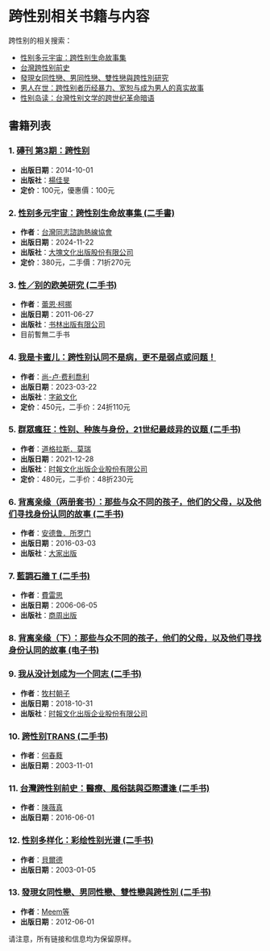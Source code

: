 # 跨性别相关书籍与内容

跨性别的相关搜索： 
- [性别多元宇宙：跨性别生命故事集](https://www.taaze.tw/rwd_searchResult.html?keyType%5B%5D=0&keyword%5B%5D=%E6%80%A7%E5%88%A5%E5%A4%9A%E5%85%83%E5%AE%87%E5%AE%99%EF%BC%9A%E8%B7%A8%E6%80%A7%E5%88%A5%E7%94%9F%E5%91%BD%E6%95%85%E4%BA%8B%E9%9B%86) 
- [台灣跨性别前史](https://www.taaze.tw/rwd_searchResult.html?keyType%5B%5D=0&keyword%5B%5D=%E5%8F%B0%E7%81%A3%E8%B7%A8%E6%80%A7%E5%88%A5%E5%89%8D%E5%8F%B2) 
- [發現女同性戀、男同性戀、雙性戀與跨性別研究](https://www.taaze.tw/rwd_searchResult.html?keyType%5B%5D=0&keyword%5B%5D=%E7%99%BC%E7%8F%BE%E5%A5%B3%E5%90%8C%E6%80%A7%E6%88%80%E3%80%81%E7%94%B7%E5%90%8C%E6%80%A7%E6%88%80%E3%80%81%E9%9B%99%E6%80%A7%E6%88%80%E8%88%87%E8%B7%A8%E6%80%A7%E5%88%A5%E7%A0%94%E7%A9%B6) 
- [男人在世：跨性别者历经暴力、宽恕与成为男人的真实故事](https://www.taaze.tw/rwd_searchResult.html?keyType%5B%5D=0&keyword%5B%5D=%E7%94%B7%E4%BA%BA%E5%9C%A8%E4%B8%96%EF%BC%9A%E8%B7%A8%E6%80%A7%E5%88%A5%E8%80%85%E6%AD%B7%E7%B6%93%E6%9A%B4%E5%8A%9B%E3%80%81%E5%AF%AC%E6%81%95%E8%88%87%E6%88%90%E7%82%BA%E7%94%B7%E4%BA%BA%E7%9A%84%E7%9C%9F%E5%AF%A6%E6%95%85%E4%BA%8B) 
- [性别岛读：台灣性别文学的跨世纪革命暗语](https://www.taaze.tw/rwd_searchResult.html?keyType%5B%5D=0&keyword%5B%5D=%E6%80%A7%E5%88%A5%E5%B3%B6%E8%AE%80%EF%BC%9A%E8%87%BA%E7%81%A3%E6%80%A7%E5%88%A5%E6%96%87%E5%AD%B8%E7%9A%84%E8%B7%A8%E4%B8%96%E7%B4%80%E9%9D%A9%E5%91%BD%E6%9A%97%E8%AA%9E)

## 書籍列表

### 1. [磚刊 第3期：跨性别](https://www.taaze.tw/products/21100027973.html)
- **出版日期**：2014-10-01
- **出版社**：[楊佳旻](https://www.taaze.tw/rwd_searchResult.html?keyType%5B%5D=3&keyword%5B%5D=楊佳旻)
- **定价**：100元，優惠價：100元

### 2. [性别多元宇宙：跨性别生命故事集 (二手書)](https://www.taaze.tw/usedList.html?oid=11101051275)
- **作者**：[台灣同志諮詢熱線協會](https://www.taaze.tw/rwd_searchResult.html?keyType%5B%5D=2&keyword%5B%5D=%E5%8F%B0%E7%81%A3%E5%90%8C%E5%BF%97%E8%AB%AE%E8%A9%A2%E7%86%B1%E7%B7%9A%E5%8D%94%E6%9C%83)
- **出版日期**：2024-11-22
- **出版社**：[大塊文化出版股份有限公司](https://www.taaze.tw/rwd_searchResult.html?keyType%5B%5D=3&keyword%5B%5D=大塊文化出版股份有限公司)
- **定价**：380元，二手價：71折270元

### 3. [性／别的欧美研究 (二手书)](https://www.taaze.tw/usedList.html?oid=11100566857)
- **作者**：[蕾恩‧柯挪](https://www.taaze.tw/rwd_searchResult.html?keyType%5B%5D=2&keyword%5B%5D=%E8%95%BE%E6%81%A9%E2%80%A7%E6%9F%AF%E6%8C%AA)
- **出版日期**：2011-06-27
- **出版社**：[书林出版有限公司](https://www.taaze.tw/rwd_searchResult.html?keyType%5B%5D=3&keyword%5B%5D=书林出版有限公司)
- 目前暫無二手书

### 4. [我是卡蜜儿：跨性别认同不是病，更不是弱点或问题！](https://www.taaze.tw/usedList.html?oid=11101005272)
- **作者**：[尚-卢‧费利喬利](https://www.taaze.tw/rwd_searchResult.html?keyType%5B%5D=2&keyword%5B%5D=%E5%B0%9A-%E7%9B%A7%E2%80%A7%E8%B2%BB%E5%88%A9%E5%96%AC%E5%88%A9)
- **出版日期**：2023-03-22
- **出版社**：[字畝文化](https://www.taaze.tw/rwd_searchResult.html?keyType%5B%5D=3&keyword%5B%5D=字畝文化)
- **定价**：450元，二手价：24折110元

### 5. [群眾瘋狂：性别、种族与身份，21世纪最歧异的议题 (二手书)](https://www.taaze.tw/usedList.html?oid=11100971472)
- **作者**：[道格拉斯．莫瑞](https://www.taaze.tw/rwd_searchResult.html?keyType%5B%5D=2&keyword%5B%5D=%E9%81%93%E6%A0%BC%E6%8B%89%E6%96%AF%EF%BC%8E%E8%8E%AB%E7%91%9E)
- **出版日期**：2021-12-28
- **出版社**：[时報文化出版企业股份有限公司](https://www.taaze.tw/rwd_searchResult.html?keyType%5B%5D=3&keyword%5B%5D=時報文化出版企業股份有限公司)
- **定价**：480元，二手价：48折230元

### 6. [背离亲缘（两册套书）：那些与众不同的孩子，他们的父母，以及他们寻找身份认同的故事 (二手书)](https://www.taaze.tw/usedList.html?oid=11100776122)
- **作者**：[安德鲁．所罗门](https://www.taaze.tw/rwd_searchResult.html?keyType%5B%5D=2&keyword%5B%5D=%E5%AE%89%E5%BE%B7%E9%AD%AF%EF%BC%8E%E6%89%80%E7%BE%85%E9%96%80)
- **出版日期**：2016-03-03
- **出版社**：[大家出版](https://www.taaze.tw/rwd_searchResult.html?keyType%5B%5D=3&keyword%5B%5D=大家出版)

### 7. [藍調石牆 T (二手书)](https://www.taaze.tw/usedList.html?oid=11100154063)
- **作者**：[費雷思](https://www.taaze.tw/rwd_searchResult.html?keyType%5B%5D=2&keyword%5B%5D=%E8%B2%BB%E9%9B%B7%E6%80%9D)
- **出版日期**：2006-06-05
- **出版社**：[商周出版](https://www.taaze.tw/rwd_searchResult.html?keyType%5B%5D=3&keyword%5B%5D=商周出版)

### 8. [背离亲缘（下）：那些与众不同的孩子，他们的父母，以及他们寻找身份认同的故事 (电子书)](https://www.taaze.tw/products/14100016319.html)

### 9. [我从没计划成为一个同志 (二手书)](https://www.taaze.tw/usedList.html?oid=11100858664)
- **作者**：[牧村朝子](https://www.taaze.tw/rwd_searchResult.html?keyType%5B%5D=2&keyword%5B%5D=%E7%89%A7%E6%9D%91%E6%9C%9D%E5%AD%90)
- **出版日期**：2018-10-31
- **出版社**：[时報文化出版企业股份有限公司](https://www.taaze.tw/rwd_searchResult.html?keyType%5B%5D=3&keyword%5B%5D=時報文化出版企業股份有限公司)

### 10. [跨性别TRANS (二手书)](https://www.taaze.tw/usedList.html?oid=11100502885)
- **作者**：[何春蕤](https://www.taaze.tw/rwd_searchResult.html?keyType%5B%5D=2&keyword%5B%5D=%E4%BD%95%E6%98%A5%E8%95%A4)
- **出版日期**：2003-11-01

### 11. [台灣跨性别前史：醫療、風俗誌與亞際遭逢 (二手书)](https://www.taaze.tw/usedList.html?oid=11100785514)
- **作者**：[陳薇真](https://www.taaze.tw/rwd_searchResult.html?keyType%5B%5D=2&keyword%5B%5D=%E9%99%B3%E8%96%87%E7%9C%9F)
- **出版日期**：2016-06-01

### 12. [性别多样化：彩绘性别光谱 (二手书)](https://www.taaze.tw/usedList.html?oid=11100215668)
- **作者**：[貝爾德](https://www.taaze.tw/rwd_searchResult.html?keyType%5B%5D=2&keyword%5B%5D=%E8%B2%9D%E7%88%BE%E5%BE%B7)
- **出版日期**：2003-01-05

### 13. [發現女同性戀、男同性戀、雙性戀與跨性別 (二手书)](https://www.taaze.tw/usedList.html?oid=11100689232)
- **作者**：[Meem等](https://www.taaze.tw/rwd_searchResult.html?keyType%5B%5D=2&keyword%5B%5D=Meem%E7%AD%89)
- **出版日期**：2012-06-01

请注意，所有链接和信息均为保留原样。
<!-- tcd_original_link https://www.taaze.tw/rwd_searchResult.html?keyType%5B%5D=0&keyword%5B%5D=%E8%B7%A8%E6%80%A7%E5%88%A5&srsltid=AfmBOoqlChPnp584r2eLWmwy0h-HiUVdCd6q191P3YxP27qMf4OKJNR8 -->
